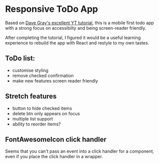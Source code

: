# Responsive ToDo App

Based on [Dave Gray's excellent YT tutorial](https://youtu.be/y51Cv4wnsPw), this is a mobile first todo app with a strong focus on accessibilty and being screen-reader friendly.

After completing the tutorial, I figured it would be a useful learning experience to rebuild the app with React and restyle to my own tastes.

## ToDo list:

- customise styling
- remove checked confirmation
- make new features screen reader friendly

## Stretch features

- button to hide checked items
- delete btn only appears on focus
- multiple list support
- ability to reorder items?

## FontAwesomeIcon click handler

Seems that you can't pass an event into a click handler for a <FontAwesomeIcon /> component, even if you place the click handler in a wrapper.
